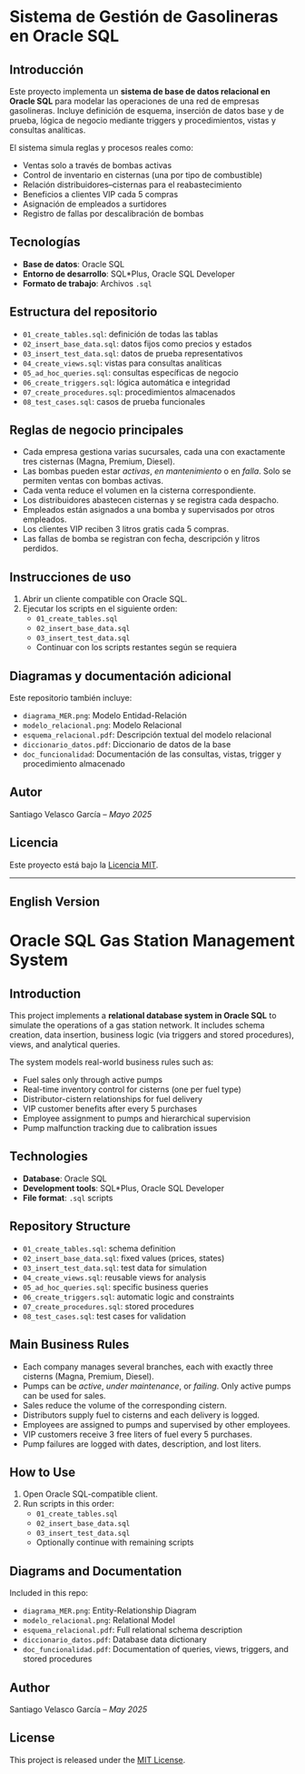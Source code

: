 # Sistema de Gestión de Gasolineras en Oracle SQL

## Introducción  
Este proyecto implementa un **sistema de base de datos relacional en Oracle SQL** para modelar las operaciones de una red de empresas gasolineras. Incluye definición de esquema, inserción de datos base y de prueba, lógica de negocio mediante triggers y procedimientos, vistas y consultas analíticas.

El sistema simula reglas y procesos reales como:
- Ventas solo a través de bombas activas
- Control de inventario en cisternas (una por tipo de combustible)
- Relación distribuidores–cisternas para el reabastecimiento
- Beneficios a clientes VIP cada 5 compras
- Asignación de empleados a surtidores
- Registro de fallas por descalibración de bombas

## Tecnologías  
- **Base de datos**: Oracle SQL  
- **Entorno de desarrollo**: SQL*Plus, Oracle SQL Developer  
- **Formato de trabajo**: Archivos `.sql`  

## Estructura del repositorio  
- `01_create_tables.sql`: definición de todas las tablas  
- `02_insert_base_data.sql`: datos fijos como precios y estados  
- `03_insert_test_data.sql`: datos de prueba representativos  
- `04_create_views.sql`: vistas para consultas analíticas  
- `05_ad_hoc_queries.sql`: consultas específicas de negocio  
- `06_create_triggers.sql`: lógica automática e integridad  
- `07_create_procedures.sql`: procedimientos almacenados  
- `08_test_cases.sql`: casos de prueba funcionales  

## Reglas de negocio principales  
- Cada empresa gestiona varias sucursales, cada una con exactamente tres cisternas (Magna, Premium, Diesel).  
- Las bombas pueden estar *activas*, *en mantenimiento* o en *falla*. Solo se permiten ventas con bombas activas.  
- Cada venta reduce el volumen en la cisterna correspondiente.  
- Los distribuidores abastecen cisternas y se registra cada despacho.  
- Empleados están asignados a una bomba y supervisados por otros empleados.  
- Los clientes VIP reciben 3 litros gratis cada 5 compras.  
- Las fallas de bomba se registran con fecha, descripción y litros perdidos.

## Instrucciones de uso  
1. Abrir un cliente compatible con Oracle SQL.  
2. Ejecutar los scripts en el siguiente orden:
   - `01_create_tables.sql`  
   - `02_insert_base_data.sql`  
   - `03_insert_test_data.sql`  
   - Continuar con los scripts restantes según se requiera  

## Diagramas y documentación adicional  
Este repositorio también incluye:
- `diagrama_MER.png`: Modelo Entidad-Relación  
- `modelo_relacional.png`: Modelo Relacional  
- `esquema_relacional.pdf`: Descripción textual del modelo relacional
- `diccionario_datos.pdf`: Diccionario de datos de la base
- `doc_funcionalidad`: Documentación de las consultas, vistas, trigger y procedimiento almacenado

## Autor  
Santiago Velasco García – *Mayo 2025*  

## Licencia  
Este proyecto está bajo la [Licencia MIT](https://opensource.org/licenses/MIT).

---

## English Version

# Oracle SQL Gas Station Management System

## Introduction  
This project implements a **relational database system in Oracle SQL** to simulate the operations of a gas station network. It includes schema creation, data insertion, business logic (via triggers and stored procedures), views, and analytical queries.

The system models real-world business rules such as:
- Fuel sales only through active pumps  
- Real-time inventory control for cisterns (one per fuel type)  
- Distributor-cistern relationships for fuel delivery  
- VIP customer benefits after every 5 purchases  
- Employee assignment to pumps and hierarchical supervision  
- Pump malfunction tracking due to calibration issues  

## Technologies  
- **Database**: Oracle SQL  
- **Development tools**: SQL*Plus, Oracle SQL Developer  
- **File format**: `.sql` scripts  

## Repository Structure  
- `01_create_tables.sql`: schema definition  
- `02_insert_base_data.sql`: fixed values (prices, states)  
- `03_insert_test_data.sql`: test data for simulation  
- `04_create_views.sql`: reusable views for analysis  
- `05_ad_hoc_queries.sql`: specific business queries  
- `06_create_triggers.sql`: automatic logic and constraints  
- `07_create_procedures.sql`: stored procedures  
- `08_test_cases.sql`: test cases for validation  

## Main Business Rules  
- Each company manages several branches, each with exactly three cisterns (Magna, Premium, Diesel).  
- Pumps can be *active*, *under maintenance*, or *failing*. Only active pumps can be used for sales.  
- Sales reduce the volume of the corresponding cistern.  
- Distributors supply fuel to cisterns and each delivery is logged.  
- Employees are assigned to pumps and supervised by other employees.  
- VIP customers receive 3 free liters of fuel every 5 purchases.  
- Pump failures are logged with dates, description, and lost liters.

## How to Use  
1. Open Oracle SQL-compatible client.  
2. Run scripts in this order:
   - `01_create_tables.sql`  
   - `02_insert_base_data.sql`  
   - `03_insert_test_data.sql`  
   - Optionally continue with remaining scripts  

## Diagrams and Documentation  
Included in this repo:
- `diagrama_MER.png`: Entity-Relationship Diagram  
- `modelo_relacional.png`: Relational Model  
- `esquema_relacional.pdf`: Full relational schema description
- `diccionario_datos.pdf`: Database data dictionary
- `doc_funcionalidad.pdf`: Documentation of queries, views, triggers, and stored procedures

## Author  
Santiago Velasco García – *May 2025*  

## License  
This project is released under the [MIT License](https://opensource.org/licenses/MIT).
